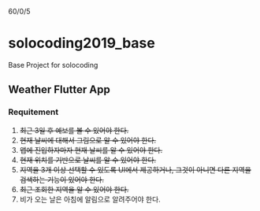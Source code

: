 60/0/5

# solocoding2019_base
Base Project for solocoding

## Weather Flutter App

### Requitement
1. ~~최근 3일 후 예보를 볼 수 있어야 한다.~~
1. ~~현재 날씨에 대해서 그림으로 알 수 있어야 한다.~~
1. ~~앱에 진입하자마자 현재 날씨를 알 수 있어야 한다.~~
1. ~~현재 위치를 기반으로 날씨를 알 수 있어야 한다.~~
1. ~~지역을 3개 이상 선택할 수 있도록 UI에서 제공하거나, 그것이 아니면 다른 지역을 검색하는 기능이 있어야 한다.~~
1. ~~최근 조회한 지역을 알 수 있어야 한다.~~
1. 비가 오는 날은 아침에 알림으로 알려주어야 한다.
